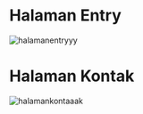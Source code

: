 # Halaman Entry
![halamanentryyy](https://github.com/Aldayanday1/20210140150_RoomDatabase/assets/91641328/3399661c-6cb6-4b83-adc0-e151c8ec2a55)

# Halaman Kontak
![halamankontaaak](https://github.com/Aldayanday1/20210140150_RoomDatabase/assets/91641328/fefc1af3-5f61-44a1-83da-2a9d7c3313a8)
